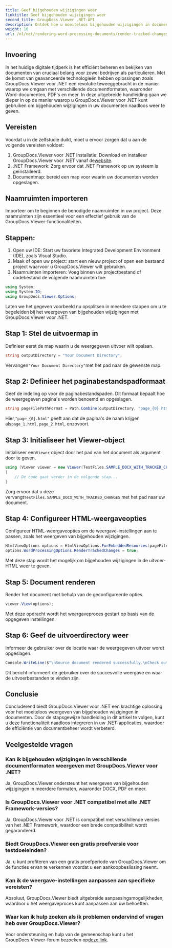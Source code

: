 ```yaml
---
title: Geef bijgehouden wijzigingen weer
linktitle: Geef bijgehouden wijzigingen weer
second_title: GroupDocs.Viewer .NET-API
description: Ontdek hoe u moeiteloos bijgehouden wijzigingen in documenten kunt weergeven met GroupDocs.Viewer voor .NET. Verbeter de efficiëntie van uw documentbeheer.
weight: 10
url: /nl/net/rendering-word-processing-documents/render-tracked-changes/
---
```

## Invoering
In het huidige digitale tijdperk is het efficiënt beheren en bekijken van documenten van cruciaal belang voor zowel bedrijven als particulieren. Met de komst van geavanceerde technologieën hebben oplossingen zoals GroupDocs.Viewer voor .NET een revolutie teweeggebracht in de manier waarop we omgaan met verschillende documentformaten, waaronder Word-documenten, PDF's en meer. In deze uitgebreide handleiding gaan we dieper in op de manier waarop u GroupDocs.Viewer voor .NET kunt gebruiken om bijgehouden wijzigingen in uw documenten naadloos weer te geven.
## Vereisten
Voordat u in de zelfstudie duikt, moet u ervoor zorgen dat u aan de volgende vereisten voldoet:
1. GroupDocs.Viewer voor .NET Installatie: Download en installeer GroupDocs.Viewer voor .NET vanaf de[website](https://releases.groupdocs.com/viewer/net/).
2. .NET Framework: Zorg ervoor dat .NET Framework op uw systeem is geïnstalleerd.
3. Documentmap: bereid een map voor waarin uw documenten worden opgeslagen.

## Naamruimten importeren
Importeer om te beginnen de benodigde naamruimten in uw project. Deze naamruimten zijn essentieel voor een effectief gebruik van de GroupDocs.Viewer-functionaliteiten.
## Stappen:
1. Open uw IDE: Start uw favoriete Integrated Development Environment (IDE), zoals Visual Studio.
2. Maak of open uw project: start een nieuw project of open een bestaand project waarvoor u GroupDocs.Viewer wilt gebruiken.
3. Naamruimten importeren: Voeg binnen uw projectbestand of codebestand de volgende naamruimten toe:
```csharp
using System;
using System.IO;
using GroupDocs.Viewer.Options;
```

Laten we het gegeven voorbeeld nu opsplitsen in meerdere stappen om u te begeleiden bij het weergeven van bijgehouden wijzigingen met GroupDocs.Viewer voor .NET.
## Stap 1: Stel de uitvoermap in
Definieer eerst de map waarin u de weergegeven uitvoer wilt opslaan.
```csharp
string outputDirectory = "Your Document Directory";
```
 Vervangen`"Your Document Directory"`met het pad naar de gewenste map.
## Stap 2: Definieer het paginabestandspadformaat
Geef de indeling op voor de paginabestandspaden. Dit formaat bepaalt hoe de weergegeven pagina's worden benoemd en opgeslagen.
```csharp
string pageFilePathFormat = Path.Combine(outputDirectory, "page_{0}.html");
```
 Hier,`"page_{0}.html"` geeft aan dat de pagina's de naam krijgen als`page_1.html`, `page_2.html`, enzovoort.
## Stap 3: Initialiseer het Viewer-object
 Initialiseer een`Viewer` object door het pad van het document als argument door te geven.
```csharp
using (Viewer viewer = new Viewer(TestFiles.SAMPLE_DOCX_WITH_TRACKED_CHANGES))
{
    // De code gaat verder in de volgende stap...
}
```
 Zorg ervoor dat u deze vervangt`TestFiles.SAMPLE_DOCX_WITH_TRACKED_CHANGES` met het pad naar uw document.
## Stap 4: Configureer HTML-weergaveopties
Configureer HTML-weergaveopties om de weergave-instellingen aan te passen, zoals het weergeven van bijgehouden wijzigingen.
```csharp
HtmlViewOptions options = HtmlViewOptions.ForEmbeddedResources(pageFilePathFormat);
options.WordProcessingOptions.RenderTrackedChanges = true;
```
Met deze stap wordt het mogelijk om bijgehouden wijzigingen in de uitvoer-HTML weer te geven.
## Stap 5: Document renderen
Render het document met behulp van de geconfigureerde opties.
```csharp
viewer.View(options);
```
Met deze opdracht wordt het weergaveproces gestart op basis van de opgegeven instellingen.
## Stap 6: Geef de uitvoerdirectory weer
Informeer de gebruiker over de locatie waar de weergegeven uitvoer wordt opgeslagen.
```csharp
Console.WriteLine($"\nSource document rendered successfully.\nCheck output in {outputDirectory}.");
```
Dit bericht informeert de gebruiker over de succesvolle weergave en waar de uitvoerbestanden te vinden zijn.

## Conclusie
Concluderend biedt GroupDocs.Viewer voor .NET een krachtige oplossing voor het moeiteloos weergeven van bijgehouden wijzigingen in documenten. Door de stapsgewijze handleiding in dit artikel te volgen, kunt u deze functionaliteit naadloos integreren in uw .NET-applicaties, waardoor de efficiëntie van documentbeheer wordt verbeterd.
## Veelgestelde vragen
### Kan ik bijgehouden wijzigingen in verschillende documentformaten weergeven met GroupDocs.Viewer voor .NET?
Ja, GroupDocs.Viewer ondersteunt het weergeven van bijgehouden wijzigingen in meerdere formaten, waaronder DOCX, PDF en meer.
### Is GroupDocs.Viewer voor .NET compatibel met alle .NET Framework-versies?
Ja, GroupDocs.Viewer voor .NET is compatibel met verschillende versies van het .NET Framework, waardoor een brede compatibiliteit wordt gegarandeerd.
### Biedt GroupDocs.Viewer een gratis proefversie voor testdoeleinden?
Ja, u kunt profiteren van een gratis proefperiode van GroupDocs.Viewer om de functies ervan te verkennen voordat u een aankoopbeslissing neemt.
### Kan ik de weergave-instellingen aanpassen aan specifieke vereisten?
Absoluut, GroupDocs.Viewer biedt uitgebreide aanpassingsmogelijkheden, waardoor u het weergaveproces kunt aanpassen aan uw behoeften.
### Waar kan ik hulp zoeken als ik problemen ondervind of vragen heb over GroupDocs.Viewer?
 Voor ondersteuning en hulp van de gemeenschap kunt u het GroupDocs.Viewer-forum bezoeken op[deze link](https://forum.groupdocs.com/c/viewer/9).